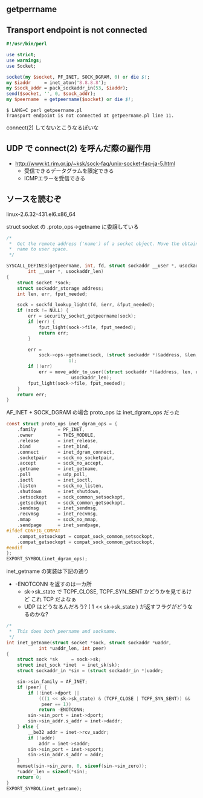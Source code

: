 ## getperrname

## Transport endpoint is not connected 

```perl
#!/usr/bin/perl

use strict;
use warnings;
use Socket;

socket(my $socket, PF_INET, SOCK_DGRAM, 0) or die $!;
my $iaddr     = inet_aton('8.8.8.8');
my $sock_addr = pack_sockaddr_in(53, $iaddr);
send($socket, '', 0, $sock_addr);
my $peername  = getpeername($socket) or die $!;
```

```
$ LANG=C perl getpeername.pl
Transport endpoint is not connected at getpeername.pl line 11.
```

connect(2) してないとこうなるぽいな

## UDP で connect(2) を呼んだ際の副作用

 * http://www.kt.rim.or.jp/~ksk/sock-faq/unix-socket-faq-ja-5.html
   * 受信できるデータグラムを限定できる
   * ICMPエラーを受信できる

## ソースを読むぞ

linux-2.6.32-431.el6.x86_64

struct socket の .proto_ops->getname に委譲している

```c
/*
 *	Get the remote address ('name') of a socket object. Move the obtained
 *	name to user space.
 */

SYSCALL_DEFINE3(getpeername, int, fd, struct sockaddr __user *, usockaddr,
		int __user *, usockaddr_len)
{
	struct socket *sock;
	struct sockaddr_storage address;
	int len, err, fput_needed;

	sock = sockfd_lookup_light(fd, &err, &fput_needed);
	if (sock != NULL) {
		err = security_socket_getpeername(sock);
		if (err) {
			fput_light(sock->file, fput_needed);
			return err;
		}

		err =
		    sock->ops->getname(sock, (struct sockaddr *)&address, &len,
				       1);
		if (!err)
			err = move_addr_to_user((struct sockaddr *)&address, len, usockaddr,
						usockaddr_len);
		fput_light(sock->file, fput_needed);
	}
	return err;
}
```

AF_INET + SOCK_DGRAM の場合 proto_ops は inet_dgram_ops だった

```c
const struct proto_ops inet_dgram_ops = {
	.family		   = PF_INET,
	.owner		   = THIS_MODULE,
	.release	   = inet_release,
	.bind		   = inet_bind,
	.connect	   = inet_dgram_connect,
	.socketpair	   = sock_no_socketpair,
	.accept		   = sock_no_accept,
	.getname	   = inet_getname,
	.poll		   = udp_poll,
	.ioctl		   = inet_ioctl,
	.listen		   = sock_no_listen,
	.shutdown	   = inet_shutdown,
	.setsockopt	   = sock_common_setsockopt,
	.getsockopt	   = sock_common_getsockopt,
	.sendmsg	   = inet_sendmsg,
	.recvmsg	   = inet_recvmsg,
	.mmap		   = sock_no_mmap,
	.sendpage	   = inet_sendpage,
#ifdef CONFIG_COMPAT
	.compat_setsockopt = compat_sock_common_setsockopt,
	.compat_getsockopt = compat_sock_common_getsockopt,
#endif
};
EXPORT_SYMBOL(inet_dgram_ops);
```

inet_getname の実装は下記の通り

 * -ENOTCONN を返すのは一カ所
   * sk->sk_state で TCPF_CLOSE, TCPF_SYN_SENT かどうかを見てるけど これ TCP だよなぁ
   * UDP はどうなるんだろう? ( 1 << sk->sk_state ) が返すフラグがどうなるのかな?
```c
/*
 *	This does both peername and sockname.
 */
int inet_getname(struct socket *sock, struct sockaddr *uaddr,
			int *uaddr_len, int peer)
{
	struct sock *sk		= sock->sk;
	struct inet_sock *inet	= inet_sk(sk);
	struct sockaddr_in *sin	= (struct sockaddr_in *)uaddr;

	sin->sin_family = AF_INET;
	if (peer) {
		if (!inet->dport ||
		    (((1 << sk->sk_state) & (TCPF_CLOSE | TCPF_SYN_SENT)) &&
		     peer == 1))
			return -ENOTCONN;
		sin->sin_port = inet->dport;
		sin->sin_addr.s_addr = inet->daddr;
	} else {
		__be32 addr = inet->rcv_saddr;
		if (!addr)
			addr = inet->saddr;
		sin->sin_port = inet->sport;
		sin->sin_addr.s_addr = addr;
	}
	memset(sin->sin_zero, 0, sizeof(sin->sin_zero));
	*uaddr_len = sizeof(*sin);
	return 0;
}
EXPORT_SYMBOL(inet_getname);
```